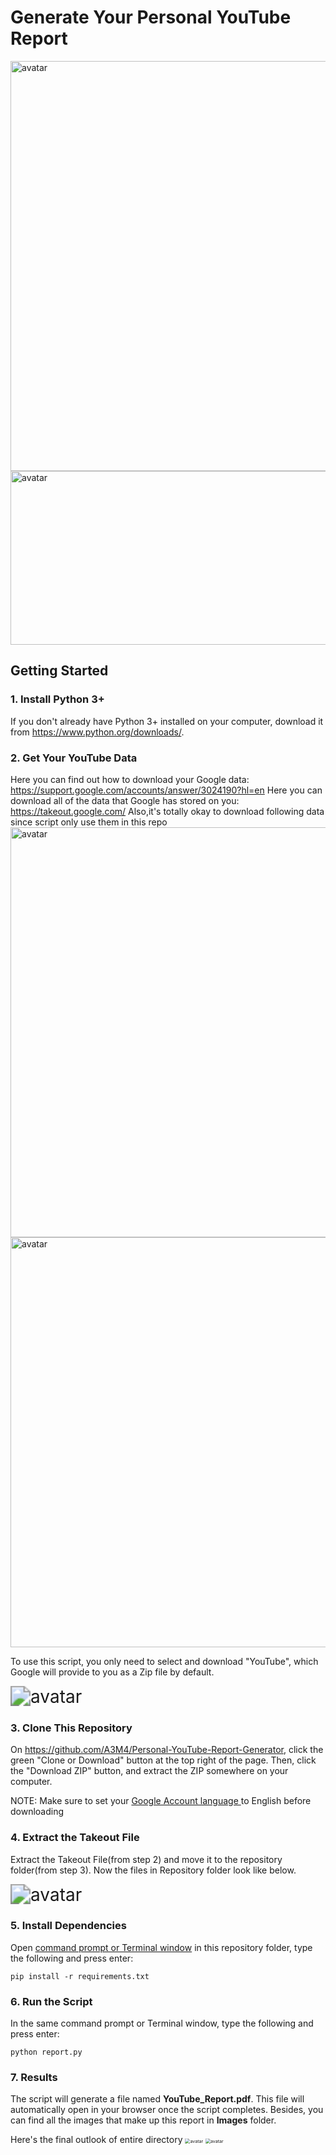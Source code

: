 # Generate Your Personal YouTube Report
<img src="https://i.imgur.com/ZWGHIhr.png" alt="avatar" width="571" height="656">
<img src="https://i.imgur.com/cN3aaV2.png" alt="avatar" width="571" height="278">

## Getting Started

### 1. Install Python 3+

If you don't already have Python 3+ installed on your computer, download it from https://www.python.org/downloads/. 

### 2. Get Your YouTube Data

Here you can find out how to download your Google data: https://support.google.com/accounts/answer/3024190?hl=en
Here you can download all of the data that Google has stored on you: https://takeout.google.com/
Also,it's totally okay to download following data since script only use them in this repo
<img src="https://i.imgur.com/UT22gRr.png" alt="avatar" width="571" height="656">
<img src="https://i.imgur.com/nDXiP12.png" alt="avatar" width="571" height="656">

To use this script, you only need to select and download "YouTube", which Google will provide to you as a Zip file by default.

<img src="https://i.ibb.co/Wk1LZ7N/Screenshot-4.png" alt="avatar" style="zoom: 200%;" />

### 3. Clone This Repository

On https://github.com/A3M4/Personal-YouTube-Report-Generator, click the green "Clone or Download" button at the top right of the page. Then, click the "Download ZIP" button, and extract the ZIP somewhere on your computer.

NOTE: Make sure to set your [Google Account language ](https://support.google.com/accounts/answer/32047)to English before downloading

### 4. Extract the Takeout File

Extract the Takeout File(from step 2) and move it to the repository folder(from step 3). Now the files in Repository folder look like below.



<img src="https://i.ibb.co/R4D5yHn/Screenshot-2.png" alt="avatar" style="zoom: 200%;" />

### 5. Install Dependencies

Open [command prompt or Terminal window](https://tutorial.djangogirls.org/en/intro_to_command_line/#what-is-the-command-line) in this repository folder, type the following and press enter:

```
pip install -r requirements.txt
```

### 6. Run the Script

In the same command prompt or Terminal window, type the following and press enter:

```
python report.py
```

### 7. Results

The script will generate a file named **YouTube_Report.pdf**. This file will automatically open in your browser once the script completes. Besides, you can find all the images that make up this report in **Images** folder.

Here's the final outlook of entire directory
<img src="https://i.imgur.com/Pyz9hOt.png" alt="avatar"  style="zoom: 50%;">
<img src="https://i.imgur.com/8SSxi33.png" alt="avatar"  style="zoom: 50%;">


